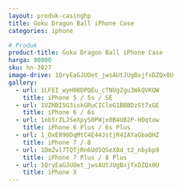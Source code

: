 ```yaml
---
layout: produk-casinghp
title: Goku Dragon Ball iPhone Case
categories: iphone

# Produk
product-title: Goku Dragon Ball iPhone Case
harga: 90000
sku: hn-3027
image-drive: 1QryEaGJUOet_jwsAUtJUgBxjfxDZQx0U
gallery:
  - url: 1LFEI_wyH08DPQEu_cTNUgZgu3WkQVKQW
    title: iPhone 5 / 5s / SE
  - url: 1UZHBI5G3iskGRuCICleG1BBBDzSt7xGE
    title: iPhone 6 / 6s
  - url: 1nb5rZLJSeXpyS0PWjx0B4UB2P-HOqtow
    title: iPhone 6 Plus / 6s Plus
  - url: 1_OxE890DqMtC4E44JstjR4IAYaGbaQHZ
    title: iPhone 7 / 8
  - url: 1DmZvl7TQTjRn6Ud5QSeX8d_t2_nbybp9
    title: iPhone 7 Plus / 8 Plus
  - url: 1QryEaGJUOet_jwsAUtJUgBxjfxDZQx0U
    title: iPhone X
---
```

